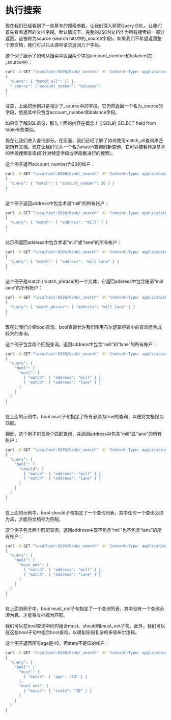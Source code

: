 # 执行搜索

现在我们已经看到了一些基本的搜索参数，让我们深入研究Query DSL。让我们首先看看返回的文档字段。默认情况下，完整的JSON文档作为所有搜索的一部分返回。这被称为source \(search hits中的\_source字段\)。如果我们不希望返回整个源文档，我们可以只从源中请求返回几个字段。

这个例子展示了如何从搜索中返回两个字段account\_number和balance\(在\_source中\)：

```bash
curl -X GET "localhost:9200/bank/_search" -H 'Content-Type: application/json' -d'
{
  "query": { "match_all": {} },
  "_source": ["account_number", "balance"]
}
'
```

注意，上面的示例只是减少了\_source中的字段。它仍然返回一个名为\_source的字段，但是其中只包含account\_number和balance字段。

如果您了解SQL语句，那么上面的内容在概念上与SQL的 SELECT field from table有些类似。

现在让我们进入查询部分。在前面，我们已经了解了如何使用match\_all查询来匹配所有文档。现在让我们引入一个名为match查询的新查询，它可以被看作是基本的字段搜索查询\(即针对特定字段或字段集进行的搜索\)。

这个例子返回account\_number为20的帐户：

```bash
curl -X GET "localhost:9200/bank/_search" -H 'Content-Type: application/json' -d'
{
  "query": { "match": { "account_number": 20 } }
}
'
```

这个例子返回address中包含术语“mill”的所有帐户：

```bash
curl -X GET "localhost:9200/bank/_search" -H 'Content-Type: application/json' -d'
{
  "query": { "match": { "address": "mill" } }
}
'
```

此示例返回address中包含术语“mill”或“lane”的所有帐户：

```bash
curl -X GET "localhost:9200/bank/_search" -H 'Content-Type: application/json' -d'
{
  "query": { "match": { "address": "mill lane" } }
}
'
```

这个例子是match \(match\_phrase\)的一个变体，它返回address中包含短语“mill lane”的所有帐户：

```bash
curl -X GET "localhost:9200/bank/_search" -H 'Content-Type: application/json' -d'
{
  "query": { "match_phrase": { "address": "mill lane" } }
}
'
```

现在让我们介绍bool查询。bool查询允许我们使用布尔逻辑将较小的查询组合成较大的查询。

这个例子包含两个匹配查询，返回address中包含“mill”和“lane”的所有帐户：

```bash
curl -X GET "localhost:9200/bank/_search" -H 'Content-Type: application/json' -d'
{
  "query": {
    "bool": {
      "must": [
        { "match": { "address": "mill" } },
        { "match": { "address": "lane" } }
      ]
    }
  }
}
'
```

在上面的示例中，bool must子句指定了所有必须为true的查询，以便将文档视为匹配。

相反，这个例子包含两个匹配查询，并返回address中包含“mill”或“lane”的所有帐户：

```bash
curl -X GET "localhost:9200/bank/_search" -H 'Content-Type: application/json' -d'
{
  "query": {
    "bool": {
      "should": [
        { "match": { "address": "mill" } },
        { "match": { "address": "lane" } }
      ]
    }
  }
}
'
```

在上面的示例中，bool should子句指定了一个查询列表，其中任何一个查询必须为真，才能将文档视为匹配。

这个例子包含两个匹配查询，返回address中既不包含“mill”也不包含“lane”的所有帐户：

```bash
curl -X GET "localhost:9200/bank/_search" -H 'Content-Type: application/json' -d'
{
  "query": {
    "bool": {
      "must_not": [
        { "match": { "address": "mill" } },
        { "match": { "address": "lane" } }
      ]
    }
  }
}
'
```

在上面的例子中，bool must\_not子句指定了一个查询列表，其中没有一个查询必须为真，才能将文档视为匹配。

我们可以在bool查询中同时组合must、should和must\_not子句。此外，我们可以在这些bool子句中组合bool查询，以模拟任何复杂的多级布尔逻辑。

这个例子返回所有age是40，但state不是ID的帐户：

```bash
curl -X GET "localhost:9200/bank/_search" -H 'Content-Type: application/json' -d'
{
  "query": {
    "bool": {
      "must": [
        { "match": { "age": "40" } }
      ],
      "must_not": [
        { "match": { "state": "ID" } }
      ]
    }
  }
}
'
```

